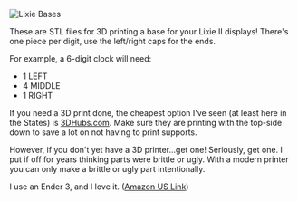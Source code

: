 ![Lixie Bases](https://i.imgur.com/cPeoBHg.jpg)

These are STL files for 3D printing a base for your Lixie II displays! There's one piece per digit, use the left/right caps for the ends.

For example, a 6-digit clock will need:
- 1 LEFT
- 4 MIDDLE
- 1 RIGHT

If you need a 3D print done, the cheapest option I've seen (at least here in the States) is [3DHubs.com](http://www.3dhubs.com). Make sure they are printing with the top-side down to save a lot on not having to print supports.

However, if you don't yet have a 3D printer...get one! Seriously, get one. I put if off for years thinking parts were brittle or ugly. With a modern printer you can only make a brittle or ugly part intentionally.

I use an Ender 3, and I love it. ([Amazon US Link](https://www.amazon.com/Comgrow-Creality-Ender-Aluminum-220x220x250mm/dp/B07BR3F9N6/ref=sr_1_4?keywords=ender+3&qid=1565688124&s=gateway&sr=8-4))

